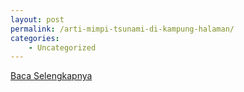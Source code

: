 ```yaml
---
layout: post
permalink: /arti-mimpi-tsunami-di-kampung-halaman/
categories:
    - Uncategorized
---
```


[Baca Selengkapnya](/04)